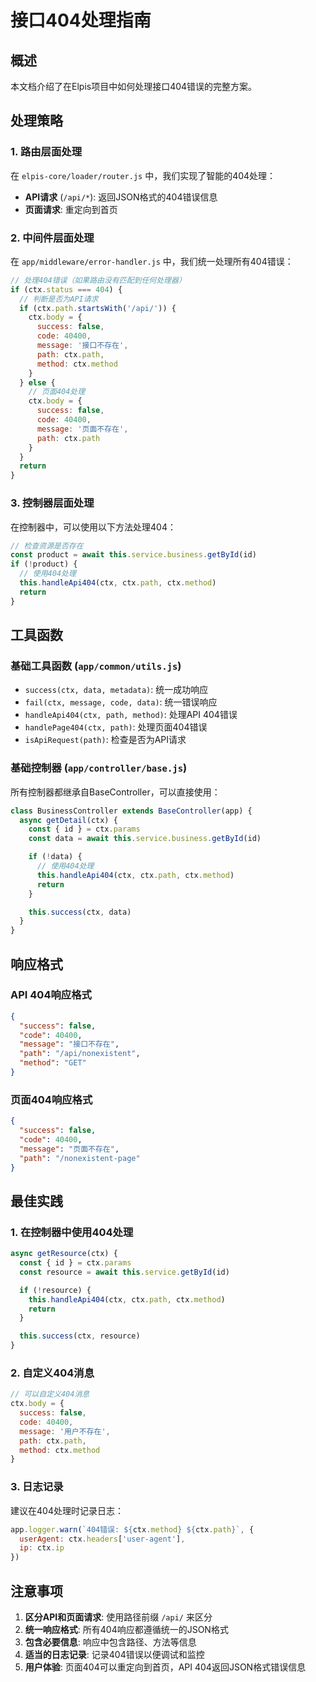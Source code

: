 # 接口404处理指南

## 概述

本文档介绍了在Elpis项目中如何处理接口404错误的完整方案。

## 处理策略

### 1. 路由层面处理

在 `elpis-core/loader/router.js` 中，我们实现了智能的404处理：

- **API请求** (`/api/*`): 返回JSON格式的404错误信息
- **页面请求**: 重定向到首页

### 2. 中间件层面处理

在 `app/middleware/error-handler.js` 中，我们统一处理所有404错误：

```javascript
// 处理404错误（如果路由没有匹配到任何处理器）
if (ctx.status === 404) {
  // 判断是否为API请求
  if (ctx.path.startsWith('/api/')) {
    ctx.body = {
      success: false,
      code: 40400,
      message: '接口不存在',
      path: ctx.path,
      method: ctx.method
    }
  } else {
    // 页面404处理
    ctx.body = {
      success: false,
      code: 40400,
      message: '页面不存在',
      path: ctx.path
    }
  }
  return
}
```

### 3. 控制器层面处理

在控制器中，可以使用以下方法处理404：

```javascript
// 检查资源是否存在
const product = await this.service.business.getById(id)
if (!product) {
  // 使用404处理
  this.handleApi404(ctx, ctx.path, ctx.method)
  return
}
```

## 工具函数

### 基础工具函数 (`app/common/utils.js`)

- `success(ctx, data, metadata)`: 统一成功响应
- `fail(ctx, message, code, data)`: 统一错误响应
- `handleApi404(ctx, path, method)`: 处理API 404错误
- `handlePage404(ctx, path)`: 处理页面404错误
- `isApiRequest(path)`: 检查是否为API请求

### 基础控制器 (`app/controller/base.js`)

所有控制器都继承自BaseController，可以直接使用：

```javascript
class BusinessController extends BaseController(app) {
  async getDetail(ctx) {
    const { id } = ctx.params
    const data = await this.service.business.getById(id)

    if (!data) {
      // 使用404处理
      this.handleApi404(ctx, ctx.path, ctx.method)
      return
    }

    this.success(ctx, data)
  }
}
```

## 响应格式

### API 404响应格式

```json
{
  "success": false,
  "code": 40400,
  "message": "接口不存在",
  "path": "/api/nonexistent",
  "method": "GET"
}
```

### 页面404响应格式

```json
{
  "success": false,
  "code": 40400,
  "message": "页面不存在",
  "path": "/nonexistent-page"
}
```

## 最佳实践

### 1. 在控制器中使用404处理

```javascript
async getResource(ctx) {
  const { id } = ctx.params
  const resource = await this.service.getById(id)

  if (!resource) {
    this.handleApi404(ctx, ctx.path, ctx.method)
    return
  }

  this.success(ctx, resource)
}
```

### 2. 自定义404消息

```javascript
// 可以自定义404消息
ctx.body = {
  success: false,
  code: 40400,
  message: '用户不存在',
  path: ctx.path,
  method: ctx.method
}
```

### 3. 日志记录

建议在404处理时记录日志：

```javascript
app.logger.warn(`404错误: ${ctx.method} ${ctx.path}`, {
  userAgent: ctx.headers['user-agent'],
  ip: ctx.ip
})
```

## 注意事项

1. **区分API和页面请求**: 使用路径前缀 `/api/` 来区分
2. **统一响应格式**: 所有404响应都遵循统一的JSON格式
3. **包含必要信息**: 响应中包含路径、方法等信息
4. **适当的日志记录**: 记录404错误以便调试和监控
5. **用户体验**: 页面404可以重定向到首页，API 404返回JSON格式错误信息
